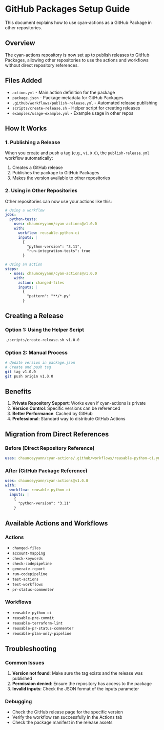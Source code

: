 # GitHub Packages Setup Guide

This document explains how to use cyan-actions as a GitHub Package in other repositories.

## Overview

The cyan-actions repository is now set up to publish releases to GitHub Packages, allowing other repositories to use the actions and workflows without direct repository references.

## Files Added

- `action.yml` - Main action definition for the package
- `package.json` - Package metadata for GitHub Packages
- `.github/workflows/publish-release.yml` - Automated release publishing
- `scripts/create-release.sh` - Helper script for creating releases
- `examples/usage-example.yml` - Example usage in other repos

## How It Works

### 1. Publishing a Release

When you create and push a tag (e.g., `v1.0.0`), the `publish-release.yml` workflow automatically:

1. Creates a GitHub release
2. Publishes the package to GitHub Packages
3. Makes the version available to other repositories

### 2. Using in Other Repositories

Other repositories can now use your actions like this:

```yaml
# Using a workflow
jobs:
  python-tests:
    uses: chaunceyyann/cyan-actions@v1.0.0
    with:
      workflow: reusable-python-ci
      inputs: |
        {
          "python-version": "3.11",
          "run-integration-tests": true
        }

# Using an action
steps:
  - uses: chaunceyyann/cyan-actions@v1.0.0
    with:
      action: changed-files
      inputs: |
        {
          "pattern": "**/*.py"
        }
```

## Creating a Release

### Option 1: Using the Helper Script

```bash
./scripts/create-release.sh v1.0.0
```

### Option 2: Manual Process

```bash
# Update version in package.json
# Create and push tag
git tag v1.0.0
git push origin v1.0.0
```

## Benefits

1. **Private Repository Support**: Works even if cyan-actions is private
2. **Version Control**: Specific versions can be referenced
3. **Better Performance**: Cached by GitHub
4. **Professional**: Standard way to distribute GitHub Actions

## Migration from Direct References

### Before (Direct Repository Reference)
```yaml
uses: chaunceyyann/cyan-actions/.github/workflows/reusable-python-ci.yml@main
```

### After (GitHub Package Reference)
```yaml
uses: chaunceyyann/cyan-actions@v1.0.0
with:
  workflow: reusable-python-ci
  inputs: |
    {
      "python-version": "3.11"
    }
```

## Available Actions and Workflows

### Actions
- `changed-files`
- `account-mapping`
- `check-keywords`
- `check-codepipeline`
- `generate-report`
- `run-codepipeline`
- `test-actions`
- `test-workflows`
- `pr-status-commenter`

### Workflows
- `reusable-python-ci`
- `reusable-pre-commit`
- `reusable-terraform-lint`
- `reusable-pr-status-commenter`
- `reusable-plan-only-pipeline`

## Troubleshooting

### Common Issues

1. **Version not found**: Make sure the tag exists and the release was published
2. **Permission denied**: Ensure the repository has access to the package
3. **Invalid inputs**: Check the JSON format of the inputs parameter

### Debugging

- Check the GitHub release page for the specific version
- Verify the workflow ran successfully in the Actions tab
- Check the package manifest in the release assets
